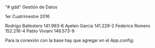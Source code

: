 "# gdd" 
Gestión de Datos

1er Cuatrimestre 2016


Rodrigo Ballestero		141.993-6
Ayelen Garcia			    141.229-2
Federico Romero		    152.216-4
Pablo Viviani			    146.573-9

Para la conexión con la base hay que agregar en el App.config:

<add key="stringConfig" value="server=<TuServer> ; database=GD1C2016; integrated security = false; user ID=gd ; password=gd2016"/>
